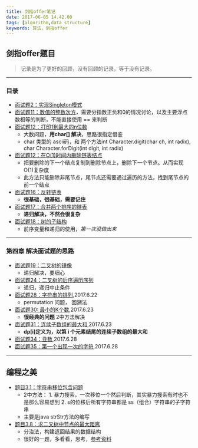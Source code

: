 ```yaml
---
title: 剑指offer笔记
date: 2017-06-05 14.42.00
tags: [algorithm,data structure]
keywords: 算法，剑指offer
---
```


## 剑指offer题目

> 记录是为了更好的回顾，没有回顾的记录，等于没有记录。
---
### 目录

- [面试题2：实现Singleton模式](https://github.com/fanjiangqi/AlgorithmOffer/blob/master/src/main/java/Singleton1.java)
- [面试题11：数值的整数次方](https://github.com/fanjiangqi/AlgorithmOffer/blob/master/src/main/java/Power.java)，需要分指数正负和0的情况讨论，以及主要浮点数相等的判断，不能直接使用 == 来判断
- [面试题12：打印1到最大的n位数](https://github.com/fanjiangqi/AlgorithmOffer/blob/master/src/main/java/Test12.java)
  + 大数问题，**用char[] 解决**，思路很指定借鉴
  + char 类型的 ascii码，和 两个方法int Character.digit(char ch, int radix), char Character.forDigit(int digit, int radix) 
- [面试题12：在O(1)时间内删除链表结点](https://github.com/fanjiangqi/AlgorithmOffer/blob/master/src/main/java/Test13.java)
  + 把要删除的下一个结点复制到删除节点上，删除下一个节点。从而实现O(1)复杂度
  + 此方法只能删除非尾节点，尾节点还需要通过遍历的方法，找到尾节点的前一个结点
- [面试题16：反转链表](https://github.com/fanjiangqi/AlgorithmOffer/blob/master/src/main/java/Test16.java)
  + **很基础，很基础，需要记住**
- [面试题17：合并两个排序的链表](https://github.com/fanjiangqi/AlgorithmOffer/blob/master/src/main/java/Test17.java)
  + **递归解决，不然会很复杂**
- [面试题18：树的子结构](https://github.com/fanjiangqi/AlgorithmOffer/blob/master/src/main/java/Test18.java)
  + 前序变量和递归的使用，*第一次没做出来*
---
### 第四章 解决面试题的思路
- [面试题19：二叉树的镜像](https://github.com/fanjiangqi/AlgorithmOffer/blob/master/src/main/java/Test18.java)
  + 递归解决，要细心
- [面试题24：二叉树的后序遍历序列](https://github.com/fanjiangqi/AlgorithmOffer/blob/master/src/main/java/Test24.java)
  + 递归，递归中止条件
- [面试题28：字符串的排列](https://github.com/fanjiangqi/AlgorithmOffer/blob/master/src/main/java/Test28.java),2017.6.22
  + permutation 问题， 回溯法
- [面试题30: 最小的K个数](https://github.com/fanjiangqi/AlgorithmOffer/blob/master/src/main/java/Test30.java),2017.6.23
  + **很经典的问题** 2中方法解决
- [面试题31：连续子数组的最大和](https://github.com/fanjiangqi/AlgorithmOffer/blob/master/src/main/java/Test30.java),2017.6.23
  + **dp[i]定义为，以第 i 个元素结尾的连续子数组的最大和**
- [面试题34：丑数](https://github.com/fanjiangqi/AlgorithmOffer/blob/master/src/main/java/Test34.java),2017.6.28
- [面试题35：第一个出现一次的字符](https://github.com/fanjiangqi/AlgorithmOffer/blob/master/src/main/java/Test35.java),2017.6.28
 
 ---
 ## 编程之美
- [题目3.1：字符串移位包含问题](https://github.com/fanjiangqi/AlgorithmOffer/blob/master/src/main/java/beautyOfProgramming/Chapter3_1.java)
  + 2中方法： 1. 暴力搜索，一次移位一个然后判断，其实暴力搜索有时也不是那么容易想到 2. s的位移后所有字符串都是 ss（组合）字符串的子字符串
  + 主要是java strStr方法的编写
- [题目3.8：求二叉树中节点的最大距离](https://github.com/fanjiangqi/AlgorithmOffer/blob/master/src/main/java/beautyOfProgramming/BinaryTreeMaxDistance.java)
  + 分治法，构建返回结果的数据结构
  + 很好的一题，多看看，思考，[参考资料](http://www.cnblogs.com/miloyip/archive/2010/02/25/binary_tree_distance.html)
